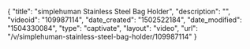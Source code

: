 {
    "title": "simplehuman Stainless Steel Bag Holder",
    "description": "",
    "videoid": "109987114",
    "date_created": "1502522184",
    "date_modified": "1504330084",
    "type": "captivate",
    "layout": "video",
    "url": "\/v\/simplehuman-stainless-steel-bag-holder\/109987114"
}